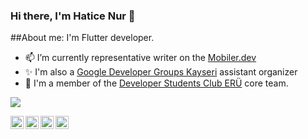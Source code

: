 ### Hi there, I'm Hatice Nur 👋


 ##About me:
I'm Flutter developer.

- 📫 I’m currently representative writer on the [Mobiler.dev](https://www.mobiler.dev/)
- ✨ I'm also a [Google Developer Groups Kayseri](https://gdg.community.dev/gdg-kayseri/) assistant organizer
- 💫 I'm a member of the [Developer Students Club ERÜ](https://gdsc.community.dev/erciyes-university/) core team.

![](https://flutterindia.dev/flappy-dash.gif)




<a href="https://www.linkedin.com/in/hatice-nur-co%C5%9Fkun-6b59411ab/"><img align="left" src="https://raw.githubusercontent.com/yushi1007/yushi1007/main/images/linkedin.svg" alt="Yu Shi | LinkedIn" width="21px"/></a>
<a href="https://www.instagram.com/haticenur.coskunn/"><img align="left" src="https://raw.githubusercontent.com/yushi1007/yushi1007/main/images/instagram.svg" alt="Yu Shi | Instagram" width="21px"/></a>
<a href="https://medium.com/@haticenurcoskun00"><img align="left" src="https://user-images.githubusercontent.com/70744158/155838668-2f439362-26c3-4733-b9df-48a55865df41.png
" alt="Yu Shi | Medium" width="21px"/></a>
<a href="https://twitter.com/HaticenurCskun"><img align="left" src="https://user-images.githubusercontent.com/70744158/155837911-430a73ea-687b-4edb-9130-867d543241d6.png" alt="Yu Shi | Medium" width="21px"/></a>


